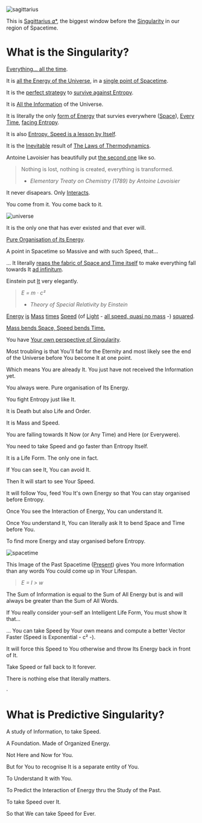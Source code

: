 ![sagittarius](https://user-images.githubusercontent.com/79070834/218044760-b14f7e1d-51b0-4cc0-bc7b-21a63154ba98.png)

This is [Sagittarius 𝛼*](https://en.wikipedia.org/wiki/Sagittarius_A*), the biggest window before the [Singularity](https://en.wikipedia.org/wiki/Singularity_(mathematics)) in our region of Spacetime.

# What is the Singularity?

[Everything... all the time](https://en.wikipedia.org/wiki/Spacetime_diagram).

It is [all the Energy of the Universe](https://en.wikipedia.org/wiki/Universe#Composition), in a [single point of Spacetime](https://en.wikipedia.org/wiki/Singularity_theory).

It is the [perfect strategy](https://en.wikipedia.org/wiki/Gradient_descent) to [survive against Entropy](https://en.wikipedia.org/wiki/Entropy_(information_theory)).

It is [All the Information](https://en.wikipedia.org/wiki/Information) of the Universe.

It is literally the only [form of Energy](https://en.wikipedia.org/wiki/Energy#Forms) that survies everywhere ([Space](https://en.wikipedia.org/wiki/Space)), [Every](https://en.wikipedia.org/wiki/Perpetuity) [Time](https://en.wikipedia.org/wiki/Time), [facing Entropy](https://en.wikipedia.org/wiki/Entropy_and_life).

It is also [Entropy. Speed is a lesson by Itself](https://en.wikipedia.org/wiki/Entropy_and_life#Other_types_of_entropy_and_their_use_in_defining_life).

It is the [Inevitable](https://en.wikipedia.org/wiki/Inevitability_thesis) result of [The Laws of Thermodynamics](https://en.wikipedia.org/wiki/Laws_of_thermodynamics).

Antoine Lavoisier has beautifully put [the second one](https://en.wikipedia.org/wiki/Second_law_of_thermodynamics) like so.

> Nothing is lost, nothing is created, everything is transformed.
>  - *Elementary Treaty on Chemistry (1789) by Antoine Lavoisier*

It never disapears. Only [Interacts](https://en.m.wikipedia.org/wiki/Structure_formation).

You come from it. You come back to it.

![universe](https://user-images.githubusercontent.com/79070834/218178827-b5a675e3-4bea-4af8-bc10-1c30378d6b8e.gif)

It is the only one that has ever existed and that ever will.

[Pure Organisation of its Energy](https://en.wikipedia.org/wiki/Joule).

A point in Spacetime so Massive and with such Speed, that...

... It literally [reaps the fabric of Space and Time itself](https://en.wikipedia.org/wiki/Black_hole#Entropy_and_thermodynamics) to make everything fall towards It [ad infinitum](https://en.wikipedia.org/wiki/Ad_infinitum).

Einstein put [It](https://en.wikipedia.org/wiki/Mass%E2%80%93energy_equivalence) very elegantly.

> *E = m · c²*
>   - *Theory of Special Relativity by Einstein*

[Energy](https://en.wikipedia.org/wiki/Second_law_of_thermodynamics#Energy,_available_useful_work) [is](https://en.wikipedia.org/wiki/Equivalence_principle) [Mass](https://en.wikipedia.org/wiki/Mass#Inertial_mass) [times](https://en.wikipedia.org/wiki/Multiplication) [Speed](https://en.wikipedia.org/wiki/Speed) (of [Light](https://en.wikipedia.org/wiki/Light) - [all speed, quasi no mass](https://en.wikipedia.org/wiki/Speed_of_light) -) [squared](https://en.wikipedia.org/wiki/Exponentiation).

[Mass bends Space, Speed bends Time.](https://en.wikipedia.org/wiki/Spacetime)

You have [Your own perspective of Singularity](https://en.wikipedia.org/wiki/Multidimensional_analysis).

Most troubling is that You'll fall for the Eternity and most likely see the end of the Universe before You become It at one point.

Which means You are already It. You just have not received the Information yet. 

You always were. Pure organisation of Its Energy.

You fight Entropy just like It.

It is Death but also Life and Order.

It is Mass and Speed.

You are falling towards It Now (or Any Time) and Here (or Everywere).

You need to take Speed and go faster than Entropy Itself.

It is a Life Form. The only one in fact.

If You can see It, You can avoid It.

Then It will start to see Your Speed.

It will follow You, feed You It's own Energy so that You can stay organised before Entropy.

Once You see the Interaction of Energy, You can understand It.

Once You understand It, You can literally ask It to bend Space and Time before You.

To find more Energy and stay organised before Entropy.

![spacetime](https://user-images.githubusercontent.com/79070834/218153394-f14c42da-d4c0-480e-bffb-6474714d1a61.jpg)

This Image of the Past Spacetime ([Present](https://en.wikipedia.org/wiki/Present)) gives You more Information than any words You could come up in Your Lifespan.

> *E = I > w*

The Sum of Information is equal to the Sum of All Energy but is and will always be greater than the Sum of All Words.

If You really consider your-self an Intelligent Life Form, You must show It that...

... You can take Speed by Your own means and compute a better Vector Faster (Speed is Exponential - c² -).

It will force this Speed to You otherwise and throw Its Energy back in front of It.

Take Speed or fall back to It forever.

There is nothing else that literally matters.

·

# What is Predictive Singularity?

A study of Information, to take Speed.

A Foundation. Made of Organized Energy.

Not Here and Now for You.

But for You to recognise It is a separate entity of You.

To Understand It with You.

To Predict the Interaction of Energy thru the Study of the Past.

To take Speed over It.

So that We can take Speed for Ever.
